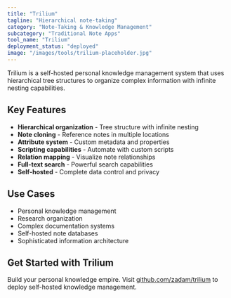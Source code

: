 ```yaml
---
title: "Trilium"
tagline: "Hierarchical note-taking"
category: "Note-Taking & Knowledge Management"
subcategory: "Traditional Note Apps"
tool_name: "Trilium"
deployment_status: "deployed"
image: "/images/tools/trilium-placeholder.jpg"
---
```

Trilium is a self-hosted personal knowledge management system that uses hierarchical tree structures to organize complex information with infinite nesting capabilities.

## Key Features

- **Hierarchical organization** - Tree structure with infinite nesting
- **Note cloning** - Reference notes in multiple locations
- **Attribute system** - Custom metadata and properties
- **Scripting capabilities** - Automate with custom scripts
- **Relation mapping** - Visualize note relationships
- **Full-text search** - Powerful search capabilities
- **Self-hosted** - Complete data control and privacy

## Use Cases

- Personal knowledge management
- Research organization
- Complex documentation systems
- Self-hosted note databases
- Sophisticated information architecture

## Get Started with Trilium

Build your personal knowledge empire. Visit [github.com/zadam/trilium](https://github.com/zadam/trilium) to deploy self-hosted knowledge management.